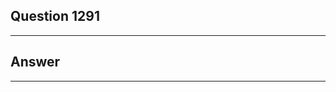 Question 1291
------------------------

------------------------
Answer
------------------------

------------------------